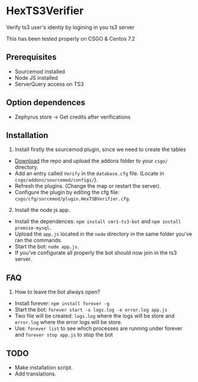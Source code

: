 # HexTS3Verifier
Verify ts3 user's identiy by logining in you ts3 server

This has been tested properly on CSGO & Centos 7.2

## Prerequisites

 * Sourcemod installed
 * Node JS installed
 * ServerQuery access on TS3
 
 
## Option dependences
 
 * Zephyrus store ->  Get credits after verifications

## Installation
 
1. Install firstly the sourcemod plugin, since we need to create the tables
  * [Download](https://codeload.github.com/Hexer10/HexTS3Verifier/zip/master) the repo and upload the addons folder to your `csgo/` directory.
  * Add an entry called `Verify` in the `database.cfg` file. (Locate in `csgo/addons/sourcemod/configs/`).
  * Refresh the plugins. (Change the map or restart the server).
  * Configure the plugin by editing the cfg file:  `csgo/cfg/sorcemod/plugin.HexTSBVerifier.cfg`.
2. Install the node js app.
  * Install the dependences: `npm install cmr1-ts3-bot` and `npm install promise-mysql`.
  * Upload the `app.js` located in the `node` directory in the same folder you've ran the commands.
  * Start the bot: `node app.js`.
  * If you've configurate all properly the bot should now join in the ts3 server.


## FAQ
1. How to leave the bot always open?
  * Install forever: `npm install forever -g`
  * Start the bot: `forever start -o logs.log -e error.log app.js`
  * Two file will be created: `logs.log` where the logs will be store and `error.log` where the error logs will be store.
  * Use: `forever list` to see which processes are running under forever and `forever stop app.js` to stop the bot
  
## TODO
 * Make installation script.
 * Add translations.
